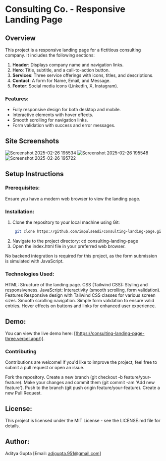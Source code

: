 # Consulting Co. - Responsive Landing Page

## Overview
This project is a responsive landing page for a fictitious consulting company. It includes the following sections:
1. **Header**: Displays company name and navigation links.
2. **Hero**: Title, subtitle, and a call-to-action button.
3. **Services**: Three service offerings with icons, titles, and descriptions.
4. **Contact**: A form for Name, Email, and Message.
5. **Footer**: Social media icons (LinkedIn, X, Instagram).

### Features:
- Fully responsive design for both desktop and mobile.
- Interactive elements with hover effects.
- Smooth scrolling for navigation links.
- Form validation with success and error messages.

## Site Screenshots
![Screenshot 2025-02-26 195534](https://github.com/user-attachments/assets/b4ac63f1-3d19-455a-830d-02812e4e68a4)
![Screenshot 2025-02-26 195548](https://github.com/user-attachments/assets/7b768f65-a8e7-45b1-b3af-f24b4a2f39e7)
![Screenshot 2025-02-26 195722](https://github.com/user-attachments/assets/0d9eff11-ed91-4709-bfee-0a362571b367)


## Setup Instructions

### Prerequisites:
Ensure you have a modern web browser to view the landing page.

### Installation:
1. Clone the repository to your local machine using Git:
   ```bash
    git clone https://github.com/impulseadi/consulting-landing-page.git

2. Navigate to the project directory:
     cd consulting-landing-page
3. Open the index.html file in your preferred web browser.

No backend integration is required for this project, as the form submission is simulated with JavaScript.

### Technologies Used:
HTML: Structure of the landing page.
CSS (Tailwind CSS): Styling and responsiveness.
JavaScript: Interactivity (smooth scrolling, form validation).
Features
Responsive design with Tailwind CSS classes for various screen sizes.
Smooth scrolling navigation.
Simple form validation to ensure valid entries.
Hover effects on buttons and links for enhanced user experience.

## Demo: 
You can view the live demo here: [(https://consulting-landing-page-three.vercel.app/)].

### Contributing
Contributions are welcome! If you'd like to improve the project, feel free to submit a pull request or open an issue.

Fork the repository.
Create a new branch (git checkout -b feature/your-feature).
Make your changes and commit them (git commit -am 'Add new feature').
Push to the branch (git push origin feature/your-feature).
Create a new Pull Request.

## License:
This project is licensed under the MIT License - see the LICENSE.md file for details.

## Author:
Aditya Gupta
[Email: adigupta.951@gmail.com]
